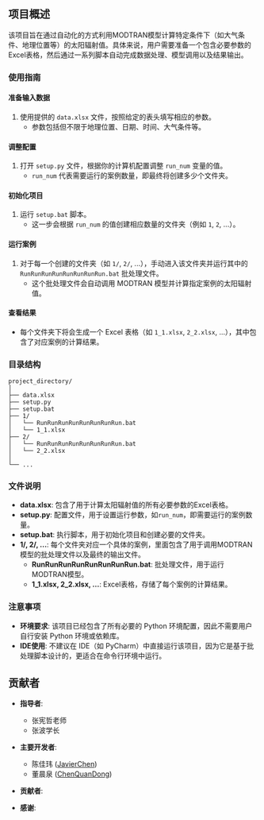 ## 项目概述

该项目旨在通过自动化的方式利用MODTRAN模型计算特定条件下（如大气条件、地理位置等）的太阳辐射值。具体来说，用户需要准备一个包含必要参数的Excel表格，然后通过一系列脚本自动完成数据处理、模型调用以及结果输出。

### 使用指南

#### 准备输入数据
1. 使用提供的 `data.xlsx` 文件，按照给定的表头填写相应的参数。
   - 参数包括但不限于地理位置、日期、时间、大气条件等。

#### 调整配置
1. 打开 `setup.py` 文件，根据你的计算机配置调整 `run_num` 变量的值。
   - `run_num` 代表需要运行的案例数量，即最终将创建多少个文件夹。

#### 初始化项目
1. 运行 `setup.bat` 脚本。
   - 这一步会根据 `run_num` 的值创建相应数量的文件夹（例如 `1`, `2`, ...）。

#### 运行案例
1. 对于每一个创建的文件夹（如 `1/`, `2/`, ...），手动进入该文件夹并运行其中的 `RunRunRunRunRunRunRunRun.bat` 批处理文件。
   - 这个批处理文件会自动调用 MODTRAN 模型并计算指定案例的太阳辐射值。

#### 查看结果
  - 每个文件夹下将会生成一个 Excel 表格（如 `1_1.xlsx`, `2_2.xlsx`, ...），其中包含了对应案例的计算结果。

### 目录结构
```plaintext
project_directory/
│
├── data.xlsx
├── setup.py
├── setup.bat
├── 1/
│   └── RunRunRunRunRunRunRunRun.bat
│   └── 1_1.xlsx
├── 2/
│   └── RunRunRunRunRunRunRunRun.bat
│   └── 2_2.xlsx
│
└── ...
```

### 文件说明
- **data.xlsx**: 包含了用于计算太阳辐射值的所有必要参数的Excel表格。
- **setup.py**: 配置文件，用于设置运行参数，如`run_num`，即需要运行的案例数量。
- **setup.bat**: 执行脚本，用于初始化项目和创建必要的文件夹。
- **1/, 2/, ...**: 每个文件夹对应一个具体的案例，里面包含了用于调用MODTRAN模型的批处理文件以及最终的输出文件。
  - **RunRunRunRunRunRunRunRun.bat**: 批处理文件，用于运行MODTRAN模型。
  - **1_1.xlsx, 2_2.xlsx, ...**: Excel表格，存储了每个案例的计算结果。

### 注意事项
- **环境要求**: 该项目已经包含了所有必要的 Python 环境配置，因此不需要用户自行安装 Python 环境或依赖库。
- **IDE使用**: 不建议在 IDE（如 PyCharm）中直接运行该项目，因为它是基于批处理脚本设计的，更适合在命令行环境中运行。

## 贡献者
- **指导者**:
  - 张宪哲老师 
  - 张波学长
- **主要开发者**:
  - 陈佳玮 ([JavierChen](https://github.com/JiaWei-Chen-2295))
  - 董晨泉 ([ChenQuanDong](https://github.com/DCQ200849))

- **贡献者**:
- **感谢**:
